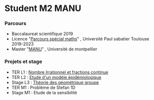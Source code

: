 # Student M2 MANU

### Parcours
- Baccalaureat scientifique 2019
- Licence "[Parcours spécial maths](https://www.univ-tlse3.fr/decouvrir-nos-diplomes/licence-parcours-speciaux)" , Université Paul sabatier Toulouse 2019-2023
- Master "[MANU](https://formations.umontpellier.fr/fr/formations/master-XB/master-mathematiques-ME157/modelisation-et-analyse-numerique-manu-PR493.html)" , Université de montpellier

### Projets et stage
- TER L1 : [Nombre Irrationnel et fractions continue](https://MeryPaul.github.io/pages/Nombre_Irrationnel_et_fraction_continue.html) 
- TER L2 : [Etude d'un modèle épidémiologique](https://MeryPaul.github.io/pages/théorie_géométrique_des_groupes.md)
- Stage L3 : [Théorie des géométrique groupe](https://MeryPaul.github.io/pages/théorie_géométrique_des_groupes.md) 
- TER M1 : Problème de Stefan 1D
- Stage M1 : Etude de la sensibilité

